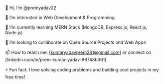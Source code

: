 👋 Hi, I’m @premyadav22

👀 I’m interested in Web Development & Programming

🌱 I’m currently learning MERN Stack (MongoDB, Express.js, React.js, Node.js)

💞️ I’m looking to collaborate on Open Source Projects and Web Apps

📫 How to reach me: [kumaryadavprem281@gmail.com] or connect on [linkedin.com/in/prem-kumar-yadav-96748b361]

⚡ Fun fact: I love solving coding problems and building cool projects in my free time!
<!---
premyadav22/premyadav22 is a ✨ special ✨ repository because its `README.md` (this file) appears on your GitHub profile.
You can click the Preview link to take a look at your changes.
--->
